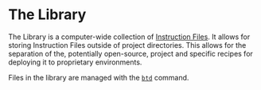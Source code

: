 # The Library

The Library is a computer-wide collection of [Instruction Files](file-format). It allows for storing Instruction Files outside of project directories. This allows for the separation of the, potentially open-source, project and specific recipes for deploying it to proprietary environments.

Files in the library are managed with the [`btd`](commands) command.
